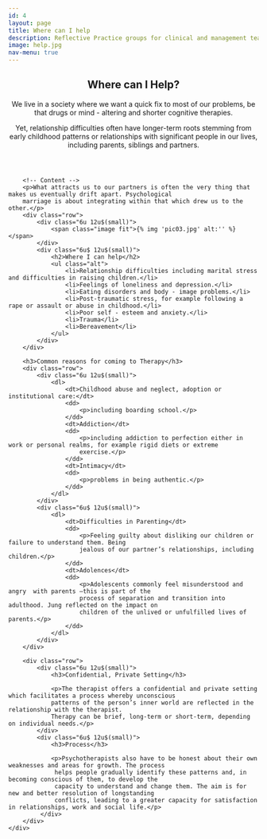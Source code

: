 ```yaml
---
id: 4
layout: page
title: Where can I help
description: Reflective Practice groups for clinical and management teams in NHS, charity and business settings as well as offering psychotherapy services to private clients in confidential and private settings.
image: help.jpg
nav-menu: true
---
```


<!-- Main -->
<div id="main" class="alt">

<!-- One -->
<section id="one">
	<div class="inner">
		<header class="major">
			<h1>Where can I Help?</h1>
			<p>We live in a society where we want a quick fix to most of our problems, be that drugs or mind - altering
			and shorter cognitive therapies.</p>
			<p>Yet, relationship difficulties often have longer-term roots stemming from early childhood patterns or
			relationships with significant people in our lives, including parents, siblings and partners.</p>
		</header>

        <!-- Content -->
        <p>What attracts us to our partners is often the very thing that makes us eventually drift apart. Psychological
        marriage is about integrating within that which drew us to the other.</p>
        <div class="row">
            <div class="6u 12u$(small)">
                <span class="image fit">{% img 'pic03.jpg' alt:'' %}</span>
            </div>
            <div class="6u$ 12u$(small)">
                <h2>Where I can help</h2>
                <ul class="alt">
                    <li>Relationship difficulties including marital stress and difficulties in raising children.</li>
                    <li>Feelings of loneliness and depression.</li>
                    <li>Eating disorders and body - image problems.</li>
                    <li>Post-traumatic stress, for example following a rape or assault or abuse in childhood.</li>
                    <li>Poor self - esteem and anxiety.</li>
                    <li>Trauma</li>
                    <li>Bereavement</li>
                </ul>
            </div>
        </div>

        <h3>Common reasons for coming to Therapy</h3>
        <div class="row">
            <div class="6u 12u$(small)">
                <dl>
                    <dt>Childhood abuse and neglect, adoption or institutional care:</dt>
                    <dd>
                        <p>including boarding school.</p>
                    </dd>
                    <dt>Addiction</dt>
                    <dd>
                        <p>including addiction to perfection either in work or personal realms, for example rigid diets or extreme
                        exercise.</p>
                    </dd>
                    <dt>Intimacy</dt>
                    <dd>
                        <p>problems in being authentic.</p>
                    </dd>
                </dl>
            </div>
            <div class="6u$ 12u$(small)">
                <dl>
                    <dt>Difficulties in Parenting</dt>
                    <dd>
                        <p>Feeling guilty about disliking our children or failure to understand them. Being
                        jealous of our partner’s relationships, including children.</p>
                    </dd>
                    <dt>Adolences</dt>
                    <dd>
                        <p>Adolescents commonly feel misunderstood and angry  with parents –this is part of the
                        process of separation and transition into adulthood. Jung reflected on the impact on
                        children of the unlived or unfulfilled lives of parents.</p>
                    </dd>
                </dl>
            </div>
        </div>

        <div class="row">
            <div class="6u 12u$(small)">
                <h3>Confidential, Private Setting</h3>

                <p>The therapist offers a confidential and private setting which facilitates a process whereby unconscious
                patterns of the person’s inner world are reflected in the relationship with the therapist.
                Therapy can be brief, long-term or short-term, depending on individual needs.</p>
            </div>
            <div class="6u$ 12u$(small)">
                <h3>Process</h3>

                <p>Psychotherapists also have to be honest about their own weaknesses and areas for growth. The process
                 helps people gradually identify these patterns and, in becoming conscious of them, to develop the
                 capacity to understand and change them. The aim is for new and better resolution of longstanding
                 conflicts, leading to a greater capacity for satisfaction in relationships, work and social life.</p>
             </div>
        </div>
    </div>
</section>
</div>